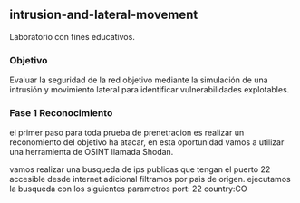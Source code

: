 ## intrusion-and-lateral-movement
Laboratorio con fines educativos.

### Objetivo
Evaluar la seguridad de la red objetivo mediante la simulación de una intrusión y movimiento lateral para identificar vulnerabilidades explotables.

### Fase 1 Reconocimiento

el primer paso para toda prueba de prenetracion es realizar un reconomiento del objetivo ha atacar, en esta oportunidad vamos a utilizar una herramienta de OSINT
llamada Shodan.

vamos realizar una busqueda de ips publicas que tengan el puerto 22 accesible desde internet adicional filtramos por pais de origen. ejecutamos la busqueda con los siguientes parametros
port: 22 country:CO



